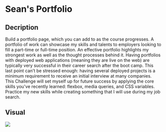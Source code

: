 <H1> Sean's Portfolio</H1>
<h2>Decription</h2>
<p> Build a portfolio page, which you can add to as the course progresses. A portfolio of work can showcase my skills and talents to employers looking to fill a part-time or full-time position. An effective portfolio highlights my strongest work as well as the thought processes behind it. Having  portfolios with deployed web applications (meaning they are live on the web) are typically very successful in their career search after the boot camp. This last point can’t be stressed enough: having several deployed projects is a minimum requirement to receive an initial interview at many companies.
 This Challenge will set myself up for future success by applying the core skills you've recently learned: flexbox, media queries, and CSS variables. Practice my new skills while creating something that I will use during my job search. <p>
<h2>Visual</h2>
<img src="./Assets/sean-portfolio-picture.png">
